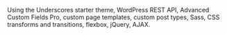 Using the Underscores starter theme, WordPress REST API, Advanced Custom Fields Pro, custom page templates, custom post types, Sass, CSS transforms and transitions, flexbox, jQuery, AJAX.